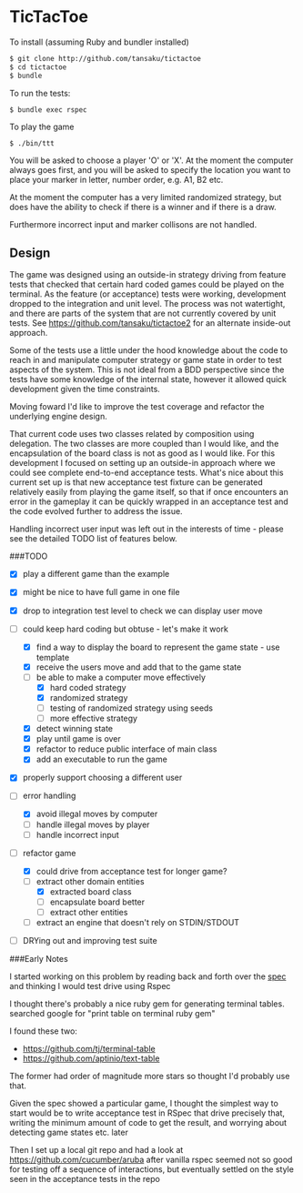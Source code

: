 TicTacToe
=========

To install (assuming Ruby and bundler installed)

```sh
$ git clone http://github.com/tansaku/tictactoe
$ cd tictactoe
$ bundle
```
To run the tests:

```
$ bundle exec rspec
```

To play the game 

```
$ ./bin/ttt
```

You will be asked to choose a player 'O' or 'X'.  At the moment the computer always goes first, and you will be asked to specify the location you want to place your marker in letter, number order, e.g. A1, B2 etc.

At the moment the computer has a very limited randomized strategy, but does have the ability to check if there is a winner and if there is a draw.

Furthermore incorrect input and marker collisons are not handled.

Design
------

The game was designed using an outside-in strategy driving from feature tests that checked that certain hard coded games could be played on the terminal.  As the feature (or acceptance) tests were working, development dropped to the integration and unit level.  The process was not watertight, and there are parts of the system that are not currently covered by unit tests.  See https://github.com/tansaku/tictactoe2 for an alternate inside-out approach.

Some of the tests use a little under the hood knowledge about the code to reach in and manipulate computer strategy or game state in order to test aspects of the system.  This is not ideal from a BDD perspective since the tests have some knowledge of the internal state, however it allowed quick development given the time constraints.

Moving foward I'd like to improve the test coverage and refactor the underlying engine design.

That current code uses two classes related by composition using delegation.  The two classes are more coupled than I would like, and the encapsulation of the board class is not as good as I would like.  For this development I focused on setting up an outside-in approach where we could see complete end-to-end acceptance tests.  What's nice about this current set up is that new acceptance test fixture can be generated relatively easily from playing the game itself, so that if once encounters an error in the gameplay it can be quickly wrapped in an acceptance test and the code evolved further to address the issue.

Handling incorrect user input was left out in the interests of time - please see the detailed TODO list of features below.

###TODO

* [x] play a different game than the example
* [x] might be nice to have full game in one file
* [x] drop to integration test level to check we can display user move
* [ ] could keep hard coding but obtuse - let's make it work
  - [x] find a way to display the board to represent the game state - use template
  - [x] receive the users move and add that to the game state
  - [ ] be able to make a computer move effectively
    - [x] hard coded strategy
    - [x] randomized strategy
    - [ ] testing of randomized strategy using seeds
    - [ ] more effective strategy
  - [x] detect winning state
  - [x] play until game is over
  - [x] refactor to reduce public interface of main class
  - [x] add an executable to run the game 
* [x] properly support choosing a different user  
* [ ] error handling
  - [x] avoid illegal moves by computer
  - [ ] handle illegal moves by player
  - [ ] handle incorrect input
* [ ] refactor game 
  - [x] could drive from acceptance test for longer game?
  - [ ] extract other domain entities
    - [x] extracted board class
    - [ ] encapsulate board better
    - [ ] extract other entities
  - [ ] extract an engine that doesn't rely on STDIN/STDOUT
* [ ] DRYing out and improving test suite


###Early Notes

I started working on this problem by reading back and forth over the [spec](specifications.md) and thinking I would test drive using Rspec

I thought there's probably a nice ruby gem for generating terminal tables. searched google for "print table on terminal ruby gem"

I found these two:

* https://github.com/tj/terminal-table
* https://github.com/aptinio/text-table

The former had order of magnitude more stars so thought I'd probably use that.

Given the spec showed a particular game, I thought the simplest way to start would be to write acceptance test in RSpec that drive precisely that, writing the minimum amount of code to get the result, and worrying about detecting game states etc. later

Then I set up a local git repo and had a look at https://github.com/cucumber/aruba after vanilla rspec seemed not so good for testing off a sequence of interactions, but eventually settled on the style seen in the acceptance tests in the repo  

